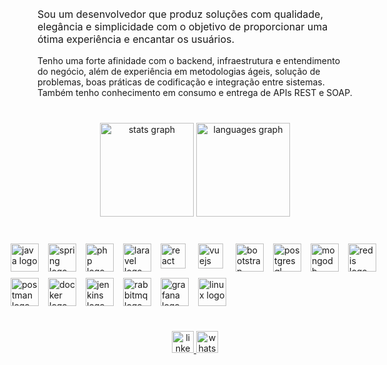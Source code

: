 <br clear="both">

<p align="left" style="font-size: 16px;">
Sou um desenvolvedor que produz soluções com qualidade, elegância e simplicidade com o objetivo de proporcionar uma ótima experiência e encantar os usuários.

Tenho uma forte afinidade com o backend, infraestrutura e entendimento do negócio, além de experiência em metodologias ágeis, solução de problemas, boas práticas de codificação e integração entre sistemas. Também tenho conhecimento em consumo e entrega de APIs REST e SOAP.
</p>

###

<br clear="both">

<div align="center">
  <img src="https://github-readme-stats.vercel.app/api?username=raphaelazambuja&hide_title=true&hide_rank=false&show_icons=true&include_all_commits=true&count_private=true&disable_animations=false&theme=dark&locale=en&hide_border=false&order=1" height="150" alt="stats graph"  />
  <img src="https://github-readme-stats.vercel.app/api/top-langs?username=raphaelazambuja&locale=en&hide_title=true&layout=compact&card_width=320&langs_count=6&theme=dark&hide_border=false&order=2" height="150" alt="languages graph"  />
</div>

###

<br clear="both">

<div style="display: flex; justify-content: center;">
  <div style="display: grid; grid-template-columns: repeat(10, 50px); gap: 10px;">
    <img src="https://cdn.jsdelivr.net/gh/devicons/devicon/icons/java/java-original.svg" height="45" alt="java logo" />
    <img src="https://cdn.jsdelivr.net/gh/devicons/devicon/icons/spring/spring-original.svg" height="45" alt="spring logo" />
    <img src="https://cdn.jsdelivr.net/gh/devicons/devicon/icons/php/php-original.svg" height="45" alt="php logo" />
    <img src="https://cdn.jsdelivr.net/gh/devicons/devicon/icons/laravel/laravel-original.svg" height="45" alt="laravel logo" />
    <img src="https://cdn.jsdelivr.net/gh/devicons/devicon/icons/react/react-original.svg" height="40" alt="react logo"  />
    <img src="https://cdn.jsdelivr.net/gh/devicons/devicon/icons/vuejs/vuejs-original.svg" height="40" alt="vuejs logo"  />
    <img src="https://cdn.jsdelivr.net/gh/devicons/devicon/icons/bootstrap/bootstrap-original.svg" height="45" alt="bootstrap logo" />
    <img src="https://cdn.jsdelivr.net/gh/devicons/devicon/icons/postgresql/postgresql-original.svg" height="45" alt="postgresql logo" />
    <img src="https://cdn.simpleicons.org/mongodb/47A248" height="45" alt="mongodb logo" />
    <img src="https://cdn.jsdelivr.net/gh/devicons/devicon/icons/redis/redis-original.svg" height="45" alt="redis logo" />
    <img src="https://cdn.simpleicons.org/postman/FF6C37" height="45" alt="postman logo" />
    <img src="https://cdn.jsdelivr.net/gh/devicons/devicon/icons/docker/docker-original.svg" height="45" alt="docker logo" />
    <img src="https://cdn.jsdelivr.net/gh/devicons/devicon/icons/jenkins/jenkins-original.svg" height="45" alt="jenkins logo" />
    <img src="https://cdn.simpleicons.org/rabbitmq/FF6600" height="45" alt="rabbitmq logo" />
    <img src="https://cdn.jsdelivr.net/gh/devicons/devicon/icons/grafana/grafana-original.svg" height="45" alt="grafana logo" />
    <img src="https://cdn.jsdelivr.net/gh/devicons/devicon/icons/linux/linux-original.svg" height="45" alt="linux logo" />
  </div>
</div>

###

<br clear="both">

<div align="center">
  <a href="https://www.linkedin.com/in/raphael-azambuja-15001a212/" target="_blank">
    <img src="https://img.shields.io/static/v1?message=LinkedIn&logo=linkedin&label=&color=0077B5&logoColor=white&labelColor=&style=for-the-badge" height="35" alt="linkedin logo"  />
  </a>
  <a href="https://api.whatsapp.com/send/?phone=554899341106" target="_blank">
    <img src="https://img.shields.io/static/v1?message=Whatsapp&logo=whatsapp&label=&color=25D366&logoColor=white&labelColor=&style=for-the-badge" height="35" alt="whatsapp logo"  />
  </a>
</div>

###

